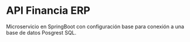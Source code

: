 # API Financia ERP
Microservicio en SpringBoot con configuración base para conexión a una base de datos Posgrest SQL.


